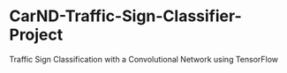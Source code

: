 # CarND-Traffic-Sign-Classifier-Project
 Traffic Sign Classification with a Convolutional Network using TensorFlow
